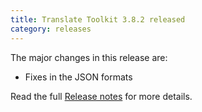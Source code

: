 ```yaml
---
title: Translate Toolkit 3.8.2 released
category: releases
---
```


The major changes in this release are:

- Fixes in the JSON formats

Read the full [Release notes](https://docs.translatehouse.org/projects/translate-toolkit/en/latest/releases/3.8.2.html) for more details.
